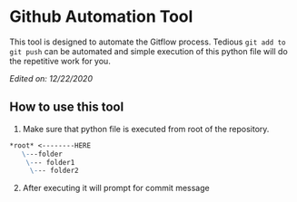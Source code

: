 # Github Automation Tool

This tool is designed to automate the Gitflow process. Tedious `git add to git push` can be automated and simple execution of this python file will do the repetitive work for you.

*Edited on: 12/22/2020*  

## How to use this tool

1. Make sure that python file is executed from root of the repository.
```md
*root* <--------HERE
   \---folder
    \--- folder1
     \--- folder2
```
2. After executing it will prompt for commit message
